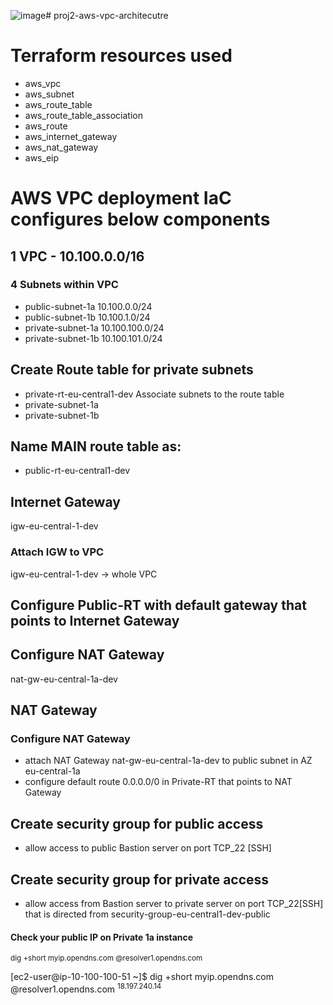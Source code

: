 ![image](https://github.com/damianwojciechowski4/proj2-aws-vpc-architecutre/assets/110458027/4ae59f29-e698-440f-aca3-7a283cb6fd8c)# proj2-aws-vpc-architecutre

# Terraform resources used
- aws_vpc 
- aws_subnet
- aws_route_table
- aws_route_table_association
- aws_route
- aws_internet_gateway
- aws_nat_gateway
- aws_eip

# AWS VPC deployment IaC configures below components
## 1 VPC - 10.100.0.0/16
### 4 Subnets within VPC
- public-subnet-1a 10.100.0.0/24
- public-subnet-1b 10.100.1.0/24
- private-subnet-1a 10.100.100.0/24
- private-subnet-1b 10.100.101.0/24


## Create Route table for private subnets
- private-rt-eu-central1-dev
Associate subnets to the route table
- private-subnet-1a
- private-subnet-1b

## Name MAIN route table as:
- public-rt-eu-central1-dev

## Internet Gateway
igw-eu-central-1-dev
### Attach IGW to VPC
igw-eu-central-1-dev -> whole VPC

## Configure Public-RT with default gateway that points to Internet Gateway

## Configure NAT Gateway
nat-gw-eu-central-1a-dev

## NAT Gateway
### Configure NAT Gateway
- attach NAT Gateway nat-gw-eu-central-1a-dev to public subnet in AZ eu-central-1a
- configure default route 0.0.0.0/0 in Private-RT that points to NAT Gateway

## Create security group for public access
- allow access to public Bastion server on port TCP_22 [SSH]

## Create security group for private access
- allow access from Bastion server to private server on port TCP_22[SSH] that is directed from
security-group-eu-central1-dev-public 


#### Check your public IP on Private 1a instance
<sup>dig +short myip.opendns.com @resolver1.opendns.com</sup>

[ec2-user@ip-10-100-100-51 ~]$  dig +short myip.opendns.com @resolver1.opendns.com
<sup>18.197.240.14</sup>

